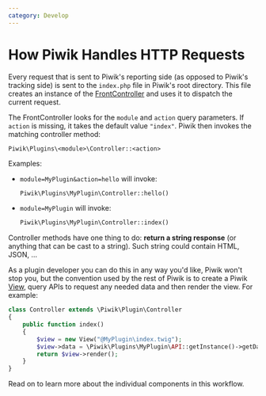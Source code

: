 ```yaml
---
category: Develop
---
```

# How Piwik Handles HTTP Requests

Every request that is sent to Piwik's reporting side (as opposed to Piwik's tracking side) is sent to the `index.php` file in Piwik's root directory. This file creates an instance of the [FrontController](/api-reference/Piwik/FrontController) and uses it to dispatch the current request.

The FrontController looks for the `module` and `action` query parameters. If `action` is missing, it takes the default value `"index"`. Piwik then invokes the matching controller method:

```
Piwik\Plugins\<module>\Controller::<action>
```

Examples:

- `module=MyPlugin&action=hello` will invoke:

    ```php
    Piwik\Plugins\MyPlugin\Controller::hello()
    ```

- `module=MyPlugin` will invoke:

    ```php
    Piwik\Plugins\MyPlugin\Controller::index()
    ```

Controller methods have one thing to do: **return a string response** (or anything that can be cast to a string). Such string could contain HTML, JSON, …

As a plugin developer you can do this in any way you'd like, Piwik won't stop you, but the convention used by the rest of Piwik is to create a Piwik [View](/api-reference/Piwik/View), query APIs to request any needed data and then render the view. For example:

```php
class Controller extends \Piwik\Plugin\Controller
{
    public function index()
    {
        $view = new View("@MyPlugin\index.twig");
        $view->data = \Piwik\Plugins\MyPlugin\API::getInstance()->getData();
        return $view->render();
    }
}
```

Read on to learn more about the individual components in this workflow.
